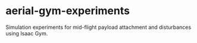 # aerial-gym-experiments
Simulation experiments for mid-flight payload attachment and disturbances using Isaac Gym.
